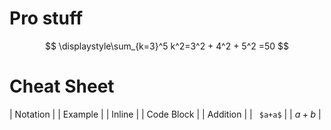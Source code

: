 
# Pro stuff
$$
\displaystyle\sum_{k=3}^5 k^2=3^2 + 4^2 + 5^2 =50
$$

# Cheat Sheet
| Notation | | Example | | Inline | | Code Block |
| Addition | | ``` $a+a$``` | | $a+b$ |

